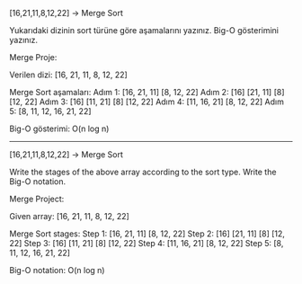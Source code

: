 [16,21,11,8,12,22] -> Merge Sort

Yukarıdaki dizinin sort türüne göre aşamalarını yazınız.
Big-O gösterimini yazınız.

Merge Proje:

Verilen dizi: [16, 21, 11, 8, 12, 22]

Merge Sort aşamaları:
Adım 1: [16, 21, 11] [8, 12, 22]
Adım 2: [16] [21, 11] [8] [12, 22]
Adım 3: [16] [11, 21] [8] [12, 22]
Adım 4: [11, 16, 21] [8, 12, 22]
Adım 5: [8, 11, 12, 16, 21, 22]

Big-O gösterimi: O(n log n)

------------------------------------------------------------------------------------------------------------------------------------------------------------------------------------

[16,21,11,8,12,22] -> Merge Sort

Write the stages of the above array according to the sort type.
Write the Big-O notation.

Merge Project:

Given array: [16, 21, 11, 8, 12, 22]

Merge Sort stages:
Step 1: [16, 21, 11] [8, 12, 22]
Step 2: [16] [21, 11] [8] [12, 22]
Step 3: [16] [11, 21] [8] [12, 22]
Step 4: [11, 16, 21] [8, 12, 22]
Step 5: [8, 11, 12, 16, 21, 22]

Big-O notation: O(n log n)